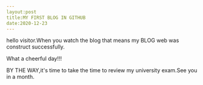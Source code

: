 ```yaml
---
layout:post
title:MY FIRST BLOG IN GITHUB
date:2020-12-23
---
```

hello visitor.When you watch the blog that means my BLOG web was construct successfully.

What a cheerful day!!!

BY THE WAY,it's time to take the time to review my university exam.See you in a month.
